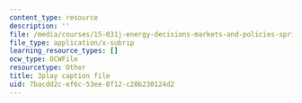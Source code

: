 ```yaml
---
content_type: resource
description: ''
file: /media/courses/15-031j-energy-decisions-markets-and-policies-spring-2012/7bacdd2cef6c53ee8f12c20b230124d2_2oooMpS_3vg.vtt
file_type: application/x-subrip
learning_resource_types: []
ocw_type: OCWFile
resourcetype: Other
title: 3play caption file
uid: 7bacdd2c-ef6c-53ee-8f12-c20b230124d2
---
```

